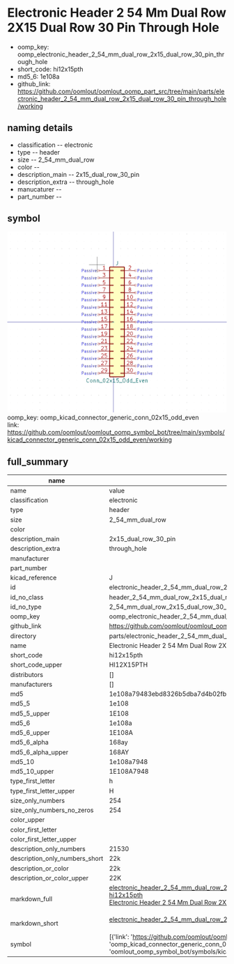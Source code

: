 # Electronic Header 2 54 Mm Dual Row 2X15 Dual Row 30 Pin Through Hole

  
* oomp_key: oomp_electronic_header_2_54_mm_dual_row_2x15_dual_row_30_pin_through_hole 
* short_code: hi12x15pth
* md5_6: 1e108a  
* github_link: https://github.com/oomlout/oomlout_oomp_part_src/tree/main/parts/electronic_header_2_54_mm_dual_row_2x15_dual_row_30_pin_through_hole/working  
## naming details
* classification -- electronic
* type -- header
* size -- 2_54_mm_dual_row
* color -- 
* description_main -- 2x15_dual_row_30_pin
* description_extra -- through_hole
* manucaturer -- 
* part_number -- 



## symbol

![](symbol/0/working/working_600.png)  
oomp_key: oomp_kicad_connector_generic_conn_02x15_odd_even  
link: https://github.com/oomlout/oomlout_oomp_symbol_bot/tree/main/symbols/kicad_connector_generic_conn_02x15_odd_even/working  


## full_summary
| name | value | 
| --- | --- | 
| name | value | 
| classification | electronic | 
| type | header | 
| size | 2_54_mm_dual_row | 
| color |  | 
| description_main | 2x15_dual_row_30_pin | 
| description_extra | through_hole | 
| manufacturer |  | 
| part_number |  | 
| kicad_reference | J | 
| id | electronic_header_2_54_mm_dual_row_2x15_dual_row_30_pin_through_hole | 
| id_no_class | header_2_54_mm_dual_row_2x15_dual_row_30_pin_through_hole | 
| id_no_type | 2_54_mm_dual_row_2x15_dual_row_30_pin_through_hole | 
| oomp_key | oomp_electronic_header_2_54_mm_dual_row_2x15_dual_row_30_pin_through_hole | 
| github_link | https://github.com/oomlout/oomlout_oomp_part_src/tree/main/parts/electronic_header_2_54_mm_dual_row_2x15_dual_row_30_pin_through_hole/working | 
| directory | parts/electronic_header_2_54_mm_dual_row_2x15_dual_row_30_pin_through_hole | 
| name | Electronic Header 2 54 Mm Dual Row 2X15 Dual Row 30 Pin Through Hole | 
| short_code | hi12x15pth | 
| short_code_upper | HI12X15PTH | 
| distributors | [] | 
| manufacturers | [] | 
| md5 | 1e108a79483ebd8326b5dba7d4b02fb1 | 
| md5_5 | 1e108 | 
| md5_5_upper | 1E108 | 
| md5_6 | 1e108a | 
| md5_6_upper | 1E108A | 
| md5_6_alpha | 168ay | 
| md5_6_alpha_upper | 168AY | 
| md5_10 | 1e108a7948 | 
| md5_10_upper | 1E108A7948 | 
| type_first_letter | h | 
| type_first_letter_upper | H | 
| size_only_numbers | 254 | 
| size_only_numbers_no_zeros | 254 | 
| color_upper |  | 
| color_first_letter |  | 
| color_first_letter_upper |  | 
| description_only_numbers | 21530 | 
| description_only_numbers_short | 22k | 
| description_or_color | 22k | 
| description_or_color_upper | 22K | 
| markdown_full | [electronic_header_2_54_mm_dual_row_2x15_dual_row_30_pin_through_hole](https://github.com/oomlout/oomlout_oomp_part_src/tree/main/parts/electronic_header_2_54_mm_dual_row_2x15_dual_row_30_pin_through_hole/working)<br>[hi12x15pth](https://github.com/oomlout/oomlout_oomp_part_src/tree/main/parts/electronic_header_2_54_mm_dual_row_2x15_dual_row_30_pin_through_hole/working)<br>[Electronic Header 2 54 Mm Dual Row 2X15 Dual Row 30 Pin Through Hole](https://github.com/oomlout/oomlout_oomp_part_src/tree/main/parts/electronic_header_2_54_mm_dual_row_2x15_dual_row_30_pin_through_hole/working)<br><br> | 
| markdown_short | [electronic_header_2_54_mm_dual_row_2x15_dual_row_30_pin_through_hole](https://github.com/oomlout/oomlout_oomp_part_src/tree/main/parts/electronic_header_2_54_mm_dual_row_2x15_dual_row_30_pin_through_hole/working)<br><br> | 
| symbol | [{'link': 'https://github.com/oomlout/oomlout_oomp_symbol_bot/tree/main/symbols/kicad_connector_generic_conn_02x15_odd_even', 'oomp_key': 'oomp_kicad_connector_generic_conn_02x15_odd_even', 'directory': 'oomlout_oomp_symbol_bot/symbols/kicad_connector_generic_conn_02x15_odd_even//working/working.kicad_sym'}] | 
